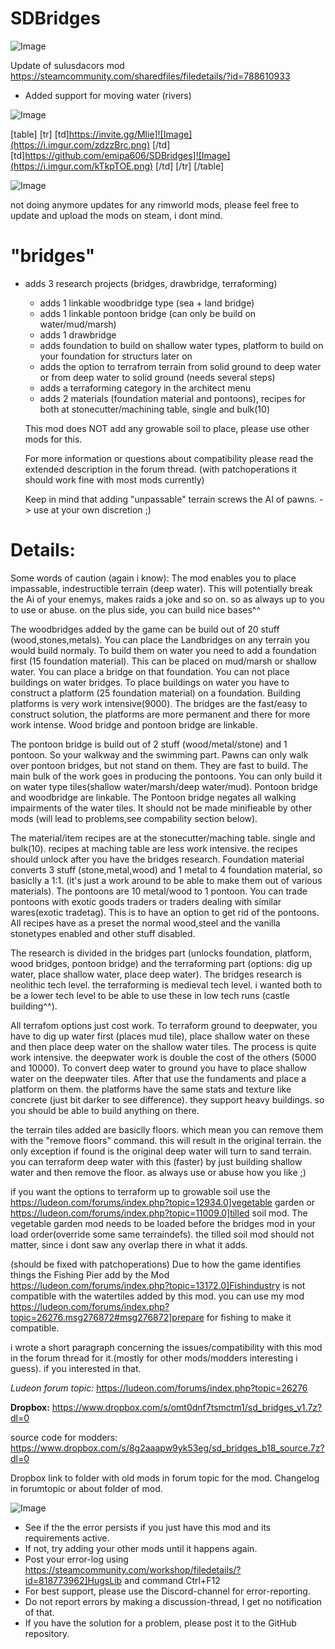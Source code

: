 # SDBridges

![Image](https://i.imgur.com/WAEzk68.png)

Update of sulusdacors mod
https://steamcommunity.com/sharedfiles/filedetails/?id=788610933

- Added support for moving water (rivers)

![Image](https://i.imgur.com/7Gzt3Rg.png)


[table]
	[tr]
		[td]https://invite.gg/Mlie]![Image](https://i.imgur.com/zdzzBrc.png)
[/td]
		[td]https://github.com/emipa606/SDBridges]![Image](https://i.imgur.com/kTkpTOE.png)
[/td]
	[/tr]
[/table]
	
![Image](https://i.imgur.com/NOW7jU1.png)


not doing anymore updates for any rimworld mods, please feel free to update and upload the mods on steam, i dont mind.
# &quot;bridges&quot;


- adds 3 research projects (bridges, drawbridge, terraforming)
   - adds 1 linkable woodbridge type (sea + land bridge)
   - adds 1 linkable pontoon bridge (can only be build on water/mud/marsh)
   - adds 1 drawbridge
   - adds foundation to build on shallow water types, platform to build on your foundation for structurs later on
   - adds the option to terrafrom terrain from solid ground to deep water or from deep water to solid ground (needs several steps)
   - adds a terraforming category in the architect menu
   - adds 2 materials (foundation material and pontoons), recipes for both at stonecutter/machining table, single and bulk(10)

   
	This mod does NOT add any growable soil to place, please use other mods for this.
	
	For more information or questions about compatibility please read the extended description in the forum thread.
	(with patchoperations it should work fine with most mods currently)
	
	Keep in mind that adding &quot;unpassable&quot; terrain screws the AI of pawns.
	-&gt; use at your own discretion ;) 

# Details:


Some words of caution (again i know): The mod enables you to place impassable, indestructible terrain (deep water). This will potentially break the Ai of your enemys, makes raids a joke and so on. so as always up to you to use or abuse. on the plus side, you can build nice bases^^

The woodbridges added by the game can be build out of 20 stuff (wood,stones,metals). You can place the Landbridges on any terrain you would build normaly. To build them on water you need to add a foundation first (15 foundation material). This can be placed on mud/marsh or shallow water. You can place a bridge on that foundation. You can not place buildings on water bridges. To place buildings on water you have to construct a platform (25 foundation material) on a foundation. Building platforms is very work intensive(9000). The bridges are the fast/easy to construct solution, the platforms are more permanent and there for more work intense. Wood bridge and pontoon bridge are linkable.

The pontoon bridge is build out of 2 stuff (wood/metal/stone) and 1 pontoon. So your walkway and the swimming part. Pawns can only walk over pontoon bridges, but not stand on them. They are fast to build. The main bulk of the work goes in producing the pontoons. You can only build it on water type tiles(shallow water/marsh/deep water/mud). Pontoon bridge and woodbridge are linkable. The Pontoon bridge negates all walking impairments of the water tiles. It should not be made minifieable by other mods (will lead to problems,see compability section below).

The material/item recipes are at the stonecutter/maching table. single and bulk(10). recipes at maching table are less work intensive. the recipes should unlock after you have the bridges research. Foundation material converts 3 stuff (stone,metal,wood) and 1 metal to 4 foundation material, so basiclly a 1:1. (it&apos;s just a work around to be able to make them out of various materials). The pontoons are 10 metal/wood to 1 pontoon. You can trade pontoons with exotic goods traders or traders dealing with similar  wares(exotic tradetag). This is to have an option to get rid of the pontoons. All recipes have as a preset the normal wood,steel and the vanilla stonetypes enabled and other stuff disabled.

The research is divided in the bridges part (unlocks foundation, platform, wood bridges, pontoon bridge) and the terraforming part (options: dig up water, place shallow water, place deep water). The bridges research is neolithic tech level. the terraforming is medieval tech level. i wanted both to be a lower tech level to be able to use these in low tech runs (castle building^^).

All terrafom options just cost work. To terraform ground to deepwater, you have to dig up water first (places mud tile), place shallow water on these and then place deep water on the shallow water tiles. The process is quite work intensive. the deepwater work is double the cost of the others (5000 and 10000). To convert deep water to ground you have to place shallow water on the deepwater tiles. After that use the fundaments and place a platform on them. the platforms have the same stats and texture like concrete (just bit darker to see difference). they support heavy buildings. so you should be able to build anything on there.

the terrain tiles added are basiclly floors. which mean you can remove them with the &quot;remove floors&quot; command. this will result in the original terrain. the only exception if found is the original deep water will turn to sand terrain. you can terraform deep water with this (faster) by just building shallow water and then remove the floor. as always use or abuse how you like ;)

if you want the options to terraform up to growable soil use the https://ludeon.com/forums/index.php?topic=12934.0]vegetable garden or https://ludeon.com/forums/index.php?topic=11009.0]tilled soil mod. The vegetable garden mod needs to be loaded before the bridges mod in your load order(override some same terraindefs). the tilled soil mod should not matter, since i dont saw any overlap there in what it adds.

(should be fixed with patchoperations) Due to how the game identifies things the Fishing Pier add by the Mod https://ludeon.com/forums/index.php?topic=13172.0]Fishindustry is not compatible with the watertiles added by this mod. you can use my mod https://ludeon.com/forums/index.php?topic=26276.msg276872#msg276872]prepare for fishing to make it compatible.

i wrote a short paragraph concerning the issues/compatibility with this mod in the forum thread for it.(mostly for other mods/modders interesting i guess). if you interested in that.

*Ludeon forum topic:*
https://ludeon.com/forums/index.php?topic=26276

**Dropbox:** https://www.dropbox.com/s/omt0dnf7tsmctm1/sd_bridges_v1.7z?dl=0

source code for modders: https://www.dropbox.com/s/8g2aaapw9yk53eg/sd_bridges_b18_source.7z?dl=0

Dropbox link to folder with old mods in forum topic for the mod.
Changelog in forumtopic or about folder of mod.


![Image](https://i.imgur.com/Rs6T6cr.png)



-  See if the the error persists if you just have this mod and its requirements active.
-  If not, try adding your other mods until it happens again.
-  Post your error-log using https://steamcommunity.com/workshop/filedetails/?id=818773962]HugsLib and command Ctrl+F12
-  For best support, please use the Discord-channel for error-reporting.
-  Do not report errors by making a discussion-thread, I get no notification of that.
-  If you have the solution for a problem, please post it to the GitHub repository.




